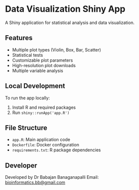 # Data Visualization Shiny App

A Shiny application for statistical analysis and data visualization.

## Features
- Multiple plot types (Violin, Box, Bar, Scatter)
- Statistical tests
- Customizable plot parameters
- High-resolution plot downloads
- Multiple variable analysis

## Local Development
To run the app locally:
1. Install R and required packages
2. Run `shiny::runApp('app.R')`

## File Structure
- `app.R`: Main application code
- `Dockerfile`: Docker configuration
- `requirements.txt`: R package dependencies

## Developer
Developed by Dr Babajan Banaganapalli
Email: bioinformatics.bb@gmail.com
